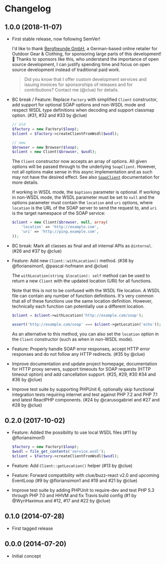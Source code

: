 # Changelog

## 1.0.0 (2018-11-07)

*   First stable release, now following SemVer!

    I'd like to thank [Bergfreunde GmbH](https://www.bergfreunde.de/), a German-based
    online retailer for Outdoor Gear & Clothing, for sponsoring large parts of this development! 🎉
    Thanks to sponsors like this, who understand the importance of open source
    development, I can justify spending time and focus on open source development
    instead of traditional paid work.

    > Did you know that I offer custom development services and issuing invoices for
      sponsorships of releases and for contributions? Contact me (@clue) for details.

*   BC break / Feature: Replace `Factory` with simplified `Client` constructor,
    add support for optional SOAP options and non-WSDL mode and
    respect WSDL type definitions when decoding and support classmap option.
    (#31, #32 and #33 by @clue)

    ```php
    // old
    $factory = new Factory($loop);
    $client = $factory->createClientFromWsdl($wsdl);

    // new
    $browser = new Browser($loop);
    $client = new Client($browser, $wsdl);
    ```

    The `Client` constructor now accepts an array of options. All given options will
    be passed through to the underlying `SoapClient`. However, not all options
    make sense in this async implementation and as such may not have the desired
    effect. See also [`SoapClient`](http://php.net/manual/en/soapclient.soapclient.php)
    documentation for more details.

    If working in WSDL mode, the `$options` parameter is optional. If working in
    non-WSDL mode, the WSDL parameter must be set to `null` and the options
    parameter must contain the `location` and `uri` options, where `location` is
    the URL of the SOAP server to send the request to, and `uri` is the target
    namespace of the SOAP service:

    ```php
    $client = new Client($browser, null, array(
        'location' => 'http://example.com',
        'uri' => 'http://ping.example.com',
    ));
    ```

*   BC break: Mark all classes as final and all internal APIs as `@internal`.
    (#26 and #37 by @clue)

*   Feature: Add new `Client::withLocation()` method.
    (#38 by @floriansimon1, @pascal-hofmann and @clue)

    The `withLocation(string $location): self` method can be used to
    return a new `Client` with the updated location (URI) for all functions.

    Note that this is not to be confused with the WSDL file location.
    A WSDL file can contain any number of function definitions.
    It's very common that all of these functions use the same location definition.
    However, technically each function can potentially use a different location.

    ```php
    $client = $client->withLocation('http://example.com/soap');

    assert('http://example.com/soap' === $client->getLocation('echo'));
    ```

    As an alternative to this method, you can also set the `location` option
    in the `Client` constructor (such as when in non-WSDL mode).

*   Feature: Properly handle SOAP error responses, accept HTTP error responses and do not follow any HTTP redirects.
    (#35 by @clue)

*   Improve documentation and update project homepage,
    documentation for HTTP proxy servers,
    support timeouts for SOAP requests (HTTP timeout option) and
    add cancellation support.
    (#25, #29, #30 #34 and #36 by @clue)

*   Improve test suite by supporting PHPUnit 6,
    optionally skip functional integration tests requiring internet and
    test against PHP 7.2 and PHP 7.1 and latest ReactPHP components.
    (#24 by @carusogabriel and #27 and #28 by @clue)

## 0.2.0 (2017-10-02)

*   Feature: Added the possibility to use local WSDL files
    (#11 by @floriansimon1)

    ```php
    $factory = new Factory($loop);
    $wsdl = file_get_contents('service.wsdl');
    $client = $factory->createClientFromWsdl($wsdl);
    ```

*   Feature: Add `Client::getLocation()` helper
    (#13 by @clue)

*   Feature: Forward compatibility with clue/buzz-react v2.0 and upcoming EventLoop
    (#9 by @floriansimon1 and #19 and #21 by @clue)

*   Improve test suite by adding PHPUnit to require-dev and
    test PHP 5.3 through PHP 7.0 and HHVM and
    fix Travis build config
    (#1 by @WyriHaximus and #12, #17 and #22 by @clue)

## 0.1.0 (2014-07-28)

* First tagged release

## 0.0.0 (2014-07-20)

* Initial concept
